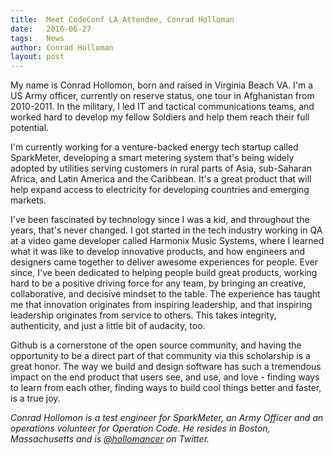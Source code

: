 ```yaml
---
title:  Meet CodeConf LA Attendee, Conrad Holloman
date:   2016-06-27
tags:   News
author: Conrad Holloman
layout: post
---
```


My name is Conrad Hollomon, born and raised in Virginia Beach VA. I'm a US Army officer, currently on reserve status, one tour in Afghanistan from 2010-2011. In the military, I led IT and tactical communications teams, and worked hard to develop my fellow Soldiers and help them reach their full potential.

I'm currently working for a venture-backed energy tech startup called SparkMeter, developing a smart metering system that's being widely adopted by utilities serving customers in rural parts of Asia, sub-Saharan Africa, and Latin America and the Caribbean. It's a great product that will help expand access to electricity for developing countries and emerging markets.

I've been fascinated by technology since I was a kid, and throughout the years, that's never changed. I got started in the tech industry working in QA at a video game developer called Harmonix Music Systems, where I learned what it was like to develop innovative products, and how engineers and designers came together to deliver awesome experiences for people. Ever since, I've been dedicated to helping people build great products, working hard to be a positive driving force for any team, by bringing an creative, collaborative, and decisive mindset to the table. The experience has taught me that innovation originates from inspiring leadership, and that inspiring leadership originates from service to others. This takes integrity, authenticity, and just a little bit of audacity, too.

Github is a cornerstone of the open source community, and having the opportunity to be a direct part of that community via this scholarship is a great honor. The way we build and design software has such a tremendous impact on the end product that users see, and use, and love - finding ways to learn from each other, finding ways to build cool things better and faster, is a true joy.

*Conrad Hollomon is a test engineer for SparkMeter, an Army Officer and an operations volunteer for Operation Code. He resides in Boston, Massachusetts and is [@hollomancer](https://twitter.com/hollomancer) on Twitter.*
